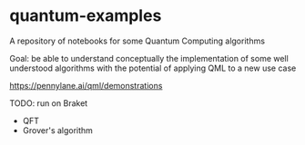 # quantum-examples

A repository of notebooks for some Quantum Computing algorithms

Goal: be able to understand conceptually the implementation of some well understood algorithms with the potential of applying QML to a new use case

https://pennylane.ai/qml/demonstrations

TODO: run on Braket

* QFT
* Grover's algorithm
